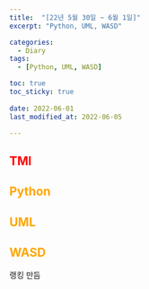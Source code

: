 ```yaml
---
title:  "[22년 5월 30일 ~ 6월 1일]"
excerpt: "Python, UML, WASD"

categories:
  - Diary
tags:
  - [Python, UML, WASD]

toc: true
toc_sticky: true
 
date: 2022-06-01
last_modified_at: 2022-06-05

---
```

## <span style="color:red">TMI</span>

## <span style="color:orange">Python</span>

## <span style="color:orange">UML</span>

## <span style="color:orange">WASD</span>
랭킹 만듬